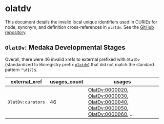 # olatdv

This document details the invalid local unique identifiers used in CURIEs
for node, synonym, and definition cross-references in `olatdv`. See the [GitHub repository](https://github.com/obophenotype/developmental-stage-ontologies).


## `OlatDv`: Medaka Developmental Stages

Overall, there were 46 invalid
xrefs to external prefixed with `OlatDv` (standardized to Bioregistry
prefix [`olatdv`](https://bioregistry.io/olatdv)) that
did not match the standard pattern `^\d{7}$`.

| external_xref     |   usages_count | usages                                                                                                                                                                                                                                                                                           |
|-------------------|----------------|--------------------------------------------------------------------------------------------------------------------------------------------------------------------------------------------------------------------------------------------------------------------------------------------------|
| `OlatDv:curators` |             46 | [OlatDv:0000020](https://bioregistry.io/OlatDv:0000020), [OlatDv:0000030](https://bioregistry.io/OlatDv:0000030), [OlatDv:0000040](https://bioregistry.io/OlatDv:0000040), [OlatDv:0000050](https://bioregistry.io/OlatDv:0000050), [OlatDv:0000060](https://bioregistry.io/OlatDv:0000060), ... |

